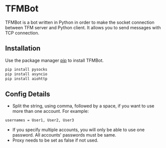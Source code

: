 # TFMBot

TFMBot is a bot written in Python in order to make the socket connection between TFM server and Python client. It allows you to send messages with TCP connection.

## Installation

Use the package manager [pip](https://pip.pypa.io/en/stable/) to install TFMBot.

```bash
pip install pysocks
pip install asyncio
pip install aiohttp
```

## Config Details
* Split the string, using comma, followed by a space, if you want to use more than one account. For example:
```bash
usernames = User1, User2, User3
```

* If you specify multiple accounts, you will only be able to use one password. All accounts' passwords must be same.
* Proxy needs to be set as false if not used.
